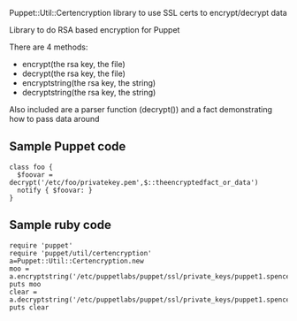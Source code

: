 Puppet::Util::Certencryption library to use SSL certs to encrypt/decrypt data

Library to do RSA based encryption for Puppet

There are 4 methods:

- encrypt(the rsa key, the file)
- decrypt(the rsa key, the file)
- encryptstring(the rsa key, the string)
- decryptstring(the rsa key, the string)

Also included are a parser function (decrypt()) and a fact demonstrating how to pass data around

Sample Puppet code
-----------

    class foo {
      $foovar = decrypt('/etc/foo/privatekey.pem',$::theencryptedfact_or_data')
      notify { $foovar: }
    }

Sample ruby code
-----------

    require 'puppet'
    require 'puppet/util/certencryption'
    a=Puppet::Util::Certencryption.new
    moo = a.encryptstring('/etc/puppetlabs/puppet/ssl/private_keys/puppet1.spence.org.uk.local.pem','moo')
    puts moo
    clear = a.decryptstring('/etc/puppetlabs/puppet/ssl/private_keys/puppet1.spence.org.uk.local.pem',moo)
    puts clear
